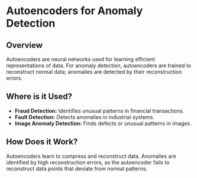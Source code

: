 # Autoencoders for Anomaly Detection

## Overview

Autoencoders are neural networks used for learning efficient representations of data. For anomaly detection, autoencoders are trained to reconstruct normal data; anomalies are detected by their reconstruction errors.

## Where is it Used?

- **Fraud Detection:** Identifies unusual patterns in financial transactions.
- **Fault Detection:** Detects anomalies in industrial systems.
- **Image Anomaly Detection:** Finds defects or unusual patterns in images.

## How Does it Work?

Autoencoders learn to compress and reconstruct data. Anomalies are identified by high reconstruction errors, as the autoencoder fails to reconstruct data points that deviate from normal patterns.

